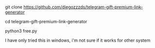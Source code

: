 git clone https://github.com/diegozzzds/telegram-gift-premium-link-generator

cd telegram-gift-premium-link-generator

python3 free.py

I have only tried this in windows, i'm not sure if it works for other system
